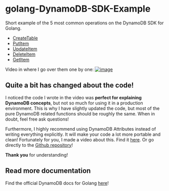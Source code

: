 # golang-DynamoDB-SDK-Example
Short example of the 5 most common operations on the DynamoDB SDK for Golang.
 - [CreateTable](https://docs.aws.amazon.com/sdk-for-go/api/service/dynamodb/#DynamoDB.CreateTable)
 - [PutItem](https://docs.aws.amazon.com/sdk-for-go/api/service/dynamodb/#DynamoDB.PutItem)
 - [UpdateItem](https://docs.aws.amazon.com/sdk-for-go/api/service/dynamodb/#DynamoDB.UpdateItem)
 - [DeleteItem](https://docs.aws.amazon.com/sdk-for-go/api/service/dynamodb/#DynamoDB.DeleteItem)
 - [GetItem](https://docs.aws.amazon.com/sdk-for-go/api/service/dynamodb/#DynamoDB.GetItem)

Video in where I go over them one by one:
[![image](https://github.com/mathisve/golang-DynamoDB-SDK-Example/blob/master/img/dynamodb.png)](https://youtu.be/pr4x8KdIfDU)

## Quite a bit has changed about the code!
I noticed the code I wrote in the video was **perfect for explaining DynamoDB concepts**, but not so much for using it in a production environment. 
This is why I have slightly updated the code, but most of the pure DynamoDB related functions should be roughly the same.
When in doubt, feel free ask questions!

Furthermore, I highly recommend using DynamoDB Attributes instead of writing everything explicitly.
It will make your code a lot more portable and clean!
Fortunately for you, I made a video about this. Find it [here](https://youtu.be/dLf9A9YQ97Y). Or go directly to the [Github repository](https://github.com/mathisve/golang-DynamoDBAttributes-SDK-Example)!

**Thank you** for understanding!

## Read more documentation
Find the official DynamoDB docs for Golang [here](https://docs.aws.amazon.com/sdk-for-go/api/service/dynamodb/)!
